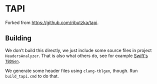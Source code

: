 # TAPI

Forked from <https://github.com/ributzka/tapi>.

## Building

We don't build this directly, we just include some source files in project `HeadersAnalyzer`.
That is also what others do, see for example [Swift's `TBDGen`](https://github.com/apple/swift/blob/2f4e70bf7f4eee43bfb2f24d6215eb1f63c05d01/lib/TBDGen/).

We generate some header files using `clang-tblgen`, though.
Run `build_tapi.cmd` to do that.

